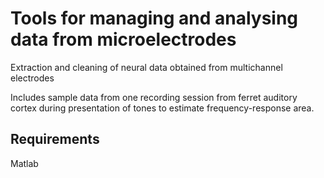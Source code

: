 # Tools for managing and analysing data from microelectrodes

Extraction and cleaning of neural data obtained from multichannel electrodes

Includes sample data from one recording session from ferret auditory cortex during presentation of tones to estimate frequency-response area.

## Requirements
Matlab

